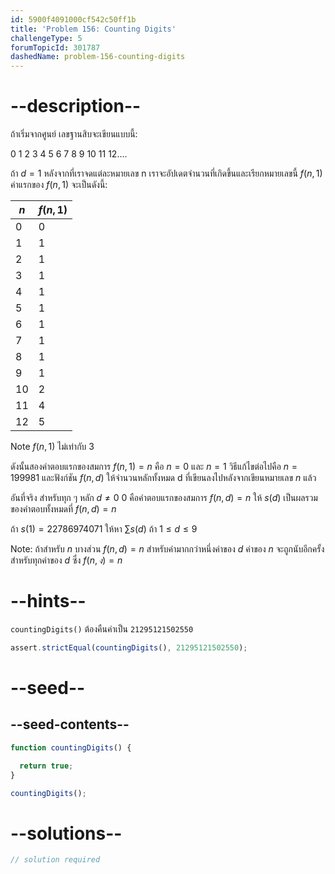 ```yaml
---
id: 5900f4091000cf542c50ff1b
title: 'Problem 156: Counting Digits'
challengeType: 5
forumTopicId: 301787
dashedName: problem-156-counting-digits
---
```


# --description--

ถ้าเริ่มจากศูนย์ เลขฐานสิบจะเขียนแบบนี้:

0 1 2 3 4 5 6 7 8 9 10 11 12....

ถ้า $d = 1$ หลังจากที่เราจดแต่ละหมายเลข n เราจะอัปเดตจำนวนที่เกิดขึ้นและเรียกหมายเลขนี้ $f(n, 1)$ ค่าแรกของ $f(n, 1)$ จะเป็นดังนี้:

| $n$ | $f(n, 1)$ |
|-----|-----------|
| 0   | 0         |
| 1   | 1         |
| 2   | 1         |
| 3   | 1         |
| 4   | 1         |
| 5   | 1         |
| 6   | 1         |
| 7   | 1         |
| 8   | 1         |
| 9   | 1         |
| 10  | 2         |
| 11  | 4         |
| 12  | 5         |

Note $f(n, 1)$ ไม่เท่ากับ 3

ดังนั้นสองคำตอบแรกของสมการ $f(n, 1) = n$ คือ $n = 0$ และ $n = 1$ วิธีแก้ไขต่อไปคือ $n = 199981$ และฟังก์ชัน $f(n, d)$ ให้จำนวนหลักทั้งหมด d ที่เขียนลงไปหลังจากเขียนหมายเลข $n$ แล้ว

อันที่จริง สำหรับทุก ๆ หลัก $d ≠ 0$ 0 คือคำตอบแรกของสมการ $f(n, d) = n$ ให้ $s(d)$ เป็นผลรวมของคำตอบทั้งหมดที่ $f(n, d) = n$

ถ้า $s(1) = 22786974071$ ให้หา $\sum{s(d)}$ ถ้า $1 ≤ d ≤ 9$

Note: ถ้าสำหรับ $n$ บางส่วน $f(n, d) = n$ สำหรับค่ามากกว่าหนึ่งค่าของ $d$ ค่าของ $n$ จะถูกนับอีกครั้งสำหรับทุกค่าของ $d$ ซึ่ง $f(n, ง) = n$

# --hints--

`countingDigits()` ต้องคืนค่าเป็น `21295121502550`

```js
assert.strictEqual(countingDigits(), 21295121502550);
```

# --seed--

## --seed-contents--

```js
function countingDigits() {

  return true;
}

countingDigits();
```

# --solutions--

```js
// solution required
```
